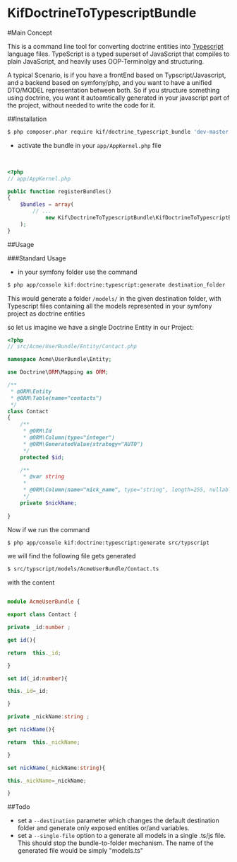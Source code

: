 KifDoctrineToTypescriptBundle
=============================

#Main Concept

This is a command line tool for converting doctrine entities into [Typescript](http://www.typescriptlang.org/) language files.
TypeScript is a typed superset of JavaScript that compiles to plain JavaScript, and heavily uses OOP-Terminolgy and structuring.

A typical Scenario, is if you have a frontEnd based on Typscript/Javascript, and a backend based on symfony/php, and you want to have
a unified DTO/MODEL     representation between both. So if you structure something using doctrine, you want it autoamtically generated
in your javascript part of the project, without needed to write the code for it.



##Installation

``` bash
$ php composer.phar require kif/doctrine_typescript_bundle 'dev-master'
```


* activate the bundle in your <code>app/AppKernel.php</code> file
<br>

``` php
<?php
// app/AppKernel.php

public function registerBundles()
{
    $bundles = array(
        // ...
            new Kif\DoctrineToTypescriptBundle\KifDoctrineToTypescriptBundle(),
    );
}
```


##Usage


###Standard Usage

* in your symfony folder use the command


``` bash
$ php app/console kif:doctrine:typescript:generate destination_folder
```

This would generate a folder <code>/models/</code> in the given destination folder, with Typescript files containing all the models
represented in your symfony project as doctrine entities

so let us imagine we have a single Doctrine Entity in our Project:

``` php
<?php
// src/Acme/UserBundle/Entity/Contact.php

namespace Acme\UserBundle\Entity;

use Doctrine\ORM\Mapping as ORM;

/**
 * @ORM\Entity
 * @ORM\Table(name="contacts")
 */
class Contact
{
    /**
     * @ORM\Id
     * @ORM\Column(type="integer")
     * @ORM\GeneratedValue(strategy="AUTO")
     */
    protected $id;

    /**
     * @var string
     *
     * @ORM\Column(name="nick_name", type="string", length=255, nullable=true)
     */
    private $nickName;
    
}
```

Now if we run the command


``` bash
$ php app/console kif:doctrine:typescript:generate src/typscript
```

we will find the following file gets generated

``` bash
$ src/typscript/models/AcmeUserBundle/Contact.ts
```

with the content


``` typescript

module AcmeUserBundle {

export class Contact {

private _id:number ;

get id(){

return  this._id;

}

set id(_id:number){

this._id=_id;

}

private _nickName:string ;

get nickName(){

return  this._nickName;

}

set nickName(_nickName:string){

this._nickName=_nickName;

}

```









##Todo
* set a <code>--destination</code> parameter which changes the default destination folder
and generate only exposed entities or/and variables.
* set a <code>--single-file</code> option to a generate all models in a single .ts/js file. 
This should stop the bundle-to-folder mechanism. The name of the generated file would be simply "models.ts"

